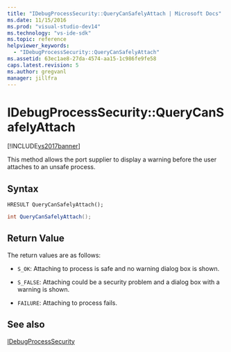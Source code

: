 ```yaml
---
title: "IDebugProcessSecurity::QueryCanSafelyAttach | Microsoft Docs"
ms.date: 11/15/2016
ms.prod: "visual-studio-dev14"
ms.technology: "vs-ide-sdk"
ms.topic: reference
helpviewer_keywords: 
  - "IDebugProcessSecurity::QueryCanSafelyAttach"
ms.assetid: 63ec1ae8-27da-4574-aa15-1c986fe9fe58
caps.latest.revision: 5
ms.author: gregvanl
manager: jillfra
---
```

# IDebugProcessSecurity::QueryCanSafelyAttach
[!INCLUDE[vs2017banner](../../../includes/vs2017banner.md)]

This method allows the port supplier to display a warning before the user attaches to an unsafe process.  
  
## Syntax  
  
```cpp#  
HRESULT QueryCanSafelyAttach();  
```  
  
```csharp  
int QueryCanSafelyAttach();  
```  
  
## Return Value  
 The return values are as follows:  
  
- `S_OK`: Attaching to process is safe and no warning dialog box is shown.  
  
- `S_FALSE`: Attaching could be a security problem and a dialog box with a warning is shown.  
  
- `FAILURE`: Attaching to process fails.  
  
## See also  
 [IDebugProcessSecurity](../../../extensibility/debugger/reference/idebugprocesssecurity.md)
